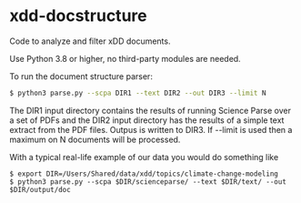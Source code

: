 # xdd-docstructure

Code to analyze and filter xDD documents.

Use Python 3.8 or higher, no third-party modules are needed.

To run the document structure parser:

```bash
$ python3 parse.py --scpa DIR1 --text DIR2 --out DIR3 --limit N
```

The DIR1 input directory contains the results of running Science Parse over a set
of PDFs and the DIR2 input directory has the results of a simple text extract from
the PDF files. Outpus is written to DIR3. If --limit is used then a maximum on
N documents will be processed.

With a typical real-life example of our data you would do something like


```
$ export DIR=/Users/Shared/data/xdd/topics/climate-change-modeling
$ python3 parse.py --scpa $DIR/scienceparse/ --text $DIR/text/ --out $DIR/output/doc
```


<!--

In development mode you can run the parser on small random subsets of the domains and
view an HTML version of the output. For this you first create a list in the `lists`
directory (see select.py for details):

```bash
$ python select.py DIRECTORY NAME COUNT
```

Once you have this list you can run the code in developmemnt mode on a file list:

```bash
$ python parse.py --list ../lists/FILE_LIST
```

Results are written to `../out/data`, which has the same output as produced when
running the document parser on a domain, and `../out/html`, which contains an
`index.html` file as a top-level page.

-->